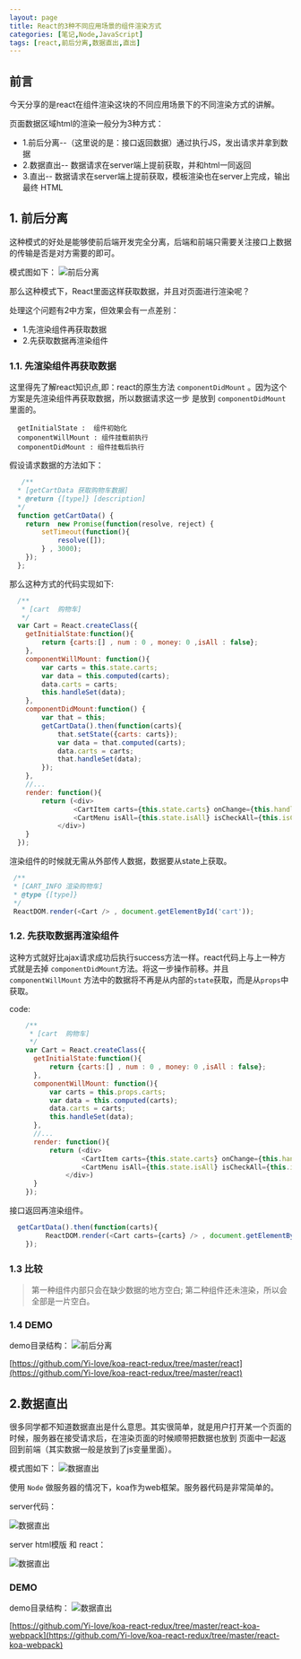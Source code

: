 ```yaml
---
layout: page
title: React的3种不同应用场景的组件渲染方式
categories: [笔记,Node,JavaScript]
tags: [react,前后分离,数据直出,直出]
---
```


## 前言
今天分享的是react在组件渲染这块的不同应用场景下的不同渲染方式的讲解。

页面数据区域html的渲染一般分为3种方式：

*   1.前后分离--（这里说的是：接口返回数据）通过执行JS，发出请求并拿到数据
*   2.数据直出--  数据请求在server端上提前获取，并和html一同返回
*   3.直出-- 数据请求在server端上提前获取，模板渲染也在server上完成，输出最终 HTML


## 1. 前后分离
这种模式的好处是能够使前后端开发完全分离，后端和前端只需要关注接口上数据的传输是否是对方需要的即可。

模式图如下：
![前后分离]({{site.baseurl}}/images/2016/0919_01.jpg)

那么这种模式下，React里面这样获取数据，并且对页面进行渲染呢？

处理这个问题有2中方案，但效果会有一点差别：

*  1.先渲染组件再获取数据
*  2.先获取数据再渲染组件

### 1.1. 先渲染组件再获取数据
这里得先了解react知识点,即：react的原生方法 `componentDidMount` 。因为这个方案是先渲染组件再获取数据，所以数据请求这一步
是放到 `componentDidMount`里面的。

```
  getInitialState :  组件初始化
  componentWillMount : 组件挂载前执行
  componentDidMount : 组件挂载后执行
```

假设请求数据的方法如下：

```js
   /**
  * [getCartData 获取购物车数据]
  * @return {[type]} [description]
  */ 
  function getCartData() {
    return  new Promise(function(resolve, reject) {
        setTimeout(function(){
            resolve([]);
        } , 3000);
    });   
  };
```

那么这种方式的代码实现如下:

```js
  /**
   * [cart  购物车]
   */
  var Cart = React.createClass({
    getInitialState:function(){
        return {carts:[] , num : 0 , money: 0 ,isAll : false};
    },
    componentWillMount: function(){
        var carts = this.state.carts;
        var data = this.computed(carts);
        data.carts = carts;
        this.handleSet(data);
    },
    componentDidMount:function() {
        var that = this;
        getCartData().then(function(carts){
            that.setState({carts: carts});
            var data = that.computed(carts);
            data.carts = carts;
            that.handleSet(data);
        });
    },
    //...
    render: function(){
        return (<div>
                <CartItem carts={this.state.carts} onChange={this.handleChange} />
                <CartMenu isAll={this.state.isAll} isCheckAll={this.isCheckAll} num={this.state.num} money={this.state.money} onClick={this.handleClick} />
            </div>)
    }
  });
```

渲染组件的时候就无需从外部传人数据，数据要从state上获取。

```js
 /**
 * [CART_INFO 渲染购物车]
 * @type {[type]}
 */
 ReactDOM.render(<Cart /> , document.getElementById('cart'));
```

### 1.2. 先获取数据再渲染组件
这种方式就好比ajax请求成功后执行success方法一样。react代码上与上一种方式就是去掉 `componentDidMount`方法。将这一步操作前移。并且`componentWillMount`
方法中的数据将不再是从内部的`state`获取，而是从`props`中获取。

code:

```js
    /**
     * [cart  购物车]
     */
    var Cart = React.createClass({
      getInitialState:function(){
          return {carts:[] , num : 0 , money: 0 ,isAll : false};
      },
      componentWillMount: function(){
          var carts = this.props.carts;
          var data = this.computed(carts);
          data.carts = carts;
          this.handleSet(data);
      },
      //...
      render: function(){
          return (<div>
                  <CartItem carts={this.state.carts} onChange={this.handleChange} />
                  <CartMenu isAll={this.state.isAll} isCheckAll={this.isCheckAll} num={this.state.num} money={this.state.money} onClick={this.handleClick} />
              </div>)
      }
    });
```

接口返回再渲染组件。

```js
  getCartData().then(function(carts){
         ReactDOM.render(<Cart carts={carts} /> , document.getElementById('cart'));
    });
```

### 1.3 比较
>   第一种组件内部只会在缺少数据的地方空白;
>   第二种组件还未渲染，所以会全部是一片空白。

### 1.4 DEMO
demo目录结构：
![前后分离]({{site.baseurl}}/images/2016/0919_02.jpg)

[https://github.com/Yi-love/koa-react-redux/tree/master/react](https://github.com/Yi-love/koa-react-redux/tree/master/react)


## 2.数据直出
很多同学都不知道数据直出是什么意思。其实很简单，就是用户打开某一个页面的时候，服务器在接受请求后，在渲染页面的时候顺带把数据也放到
页面中一起返回到前端（其实数据一般是放到了js变量里面）。

模式图如下：
![数据直出]({{site.baseurl}}/images/2016/0919_04.jpg)

使用 `Node` 做服务器的情况下，koa作为web框架。服务器代码是非常简单的。

server代码：

![数据直出]({{site.baseurl}}/images/2016/0919_06.jpg)

server html模版 和 react：

![数据直出]({{site.baseurl}}/images/2016/0919_07.jpg)


### DEMO

demo目录结构：
![数据直出]({{site.baseurl}}/images/2016/0919_05.jpg)

[https://github.com/Yi-love/koa-react-redux/tree/master/react-koa-webpack](https://github.com/Yi-love/koa-react-redux/tree/master/react-koa-webpack)